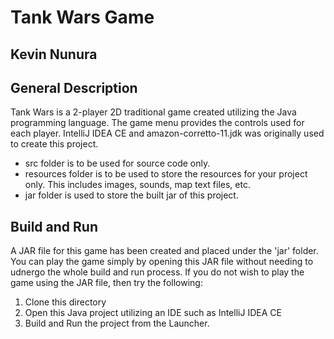 # Tank Wars Game

## Kevin Nunura

## General Description
Tank Wars is a 2-player 2D traditional game created utilizing the Java programming language. The game menu provides the controls used for each player. IntelliJ IDEA CE and amazon-corretto-11.jdk was originally used to create this project.

* src folder is to be used for source code only.
* resources folder is to be used to store the resources for your project only. This includes images, sounds, map text files, etc.
* jar folder is used to store the built jar of this project.

## Build and Run
A JAR file for this game has been created and placed under the 'jar' folder. You can play the game simply by opening this JAR file without needing to udnergo the whole build and run process. If you do not wish to play the game using the JAR file, then try the following:

1) Clone this directory
2) Open this Java project utilizing an IDE such as IntelliJ IDEA CE
3) Build and Run the project from the Launcher.

